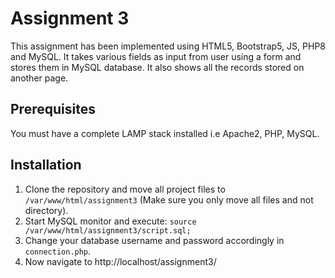# Assignment 3
This assignment has been implemented using HTML5, Bootstrap5, JS, PHP8 and MySQL.
It takes various fields as input from user using a form and stores them in MySQL database. It also shows all the records stored on another page.

## Prerequisites
You must have a complete LAMP stack installed i.e Apache2, PHP, MySQL.

## Installation
1. Clone the repository and move all project files to ```/var/www/html/assignment3``` (Make sure you only move all files and not directory).
2. Start MySQL monitor and execute: 
```source /var/www/html/assignment3/script.sql;```
3. Change your database username and password accordingly in ```connection.php```.
3. Now navigate to http://localhost/assignment3/